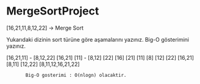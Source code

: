 # MergeSortProject

[16,21,11,8,12,22] -> Merge Sort

Yukarıdaki dizinin sort türüne göre aşamalarını yazınız.
Big-O gösterimini yazınız.

[16,21,11] - [8,12,22]
          [16,21] [11] - [8,12] [22]
          [16] [21] [11] [8] [12] [22]
          [16,21] [8,11] [12,22]
          [8,11,12,16,21,22]

           Big-O gosterimi : O(nlogn) olacaktir.
